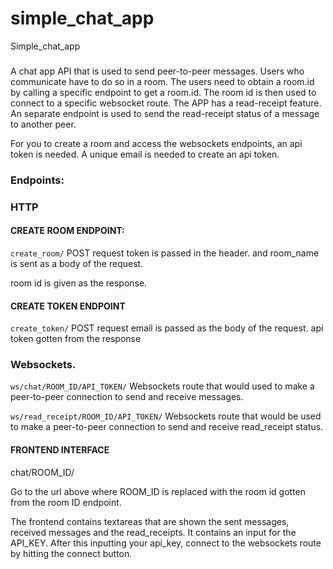 # simple_chat_app
Simple_chat_app

###

A chat app API that is used to send peer-to-peer messages. 
Users who communicate have to do so in a room. The users need to obtain a room.id by calling a specific endpoint to get a room.id. The room id is then used to connect to a specific websocket route. 
The APP has a read-receipt feature. An separate endpoint is used to send the read-receipt status of a message to another peer. 

For you to create a room and access the websockets endpoints, an api token is needed. A unique email is needed to create an api token. 

### Endpoints: 

### HTTP

#### CREATE ROOM ENDPOINT:

`create_room/` POST request
token is passed in the header. and room_name is sent as a body of the request.  

room id is given as the response. 

#### CREATE TOKEN ENDPOINT
`create_token/` POST request
email is passed as the body of the request. api token gotten from the response

### Websockets. 

`ws/chat/ROOM_ID/API_TOKEN/`
Websockets route that would used to make a peer-to-peer connection to send and receive messages. 

`ws/read_receipt/ROOM_ID/API_TOKEN/`
Websockets route that would be used to make a peer-to-peer connection to send and receive read_receipt status. 


#### FRONTEND INTERFACE

chat/ROOM_ID/

Go to the url above where ROOM_ID is replaced with the room id gotten from the room ID endpoint. 

The frontend contains textareas that are shown the sent messages, received messages and the read_receipts. 
It contains an input for the API_KEY. After this inputting your api_key, connect to the websockets route by hitting the connect button. 




